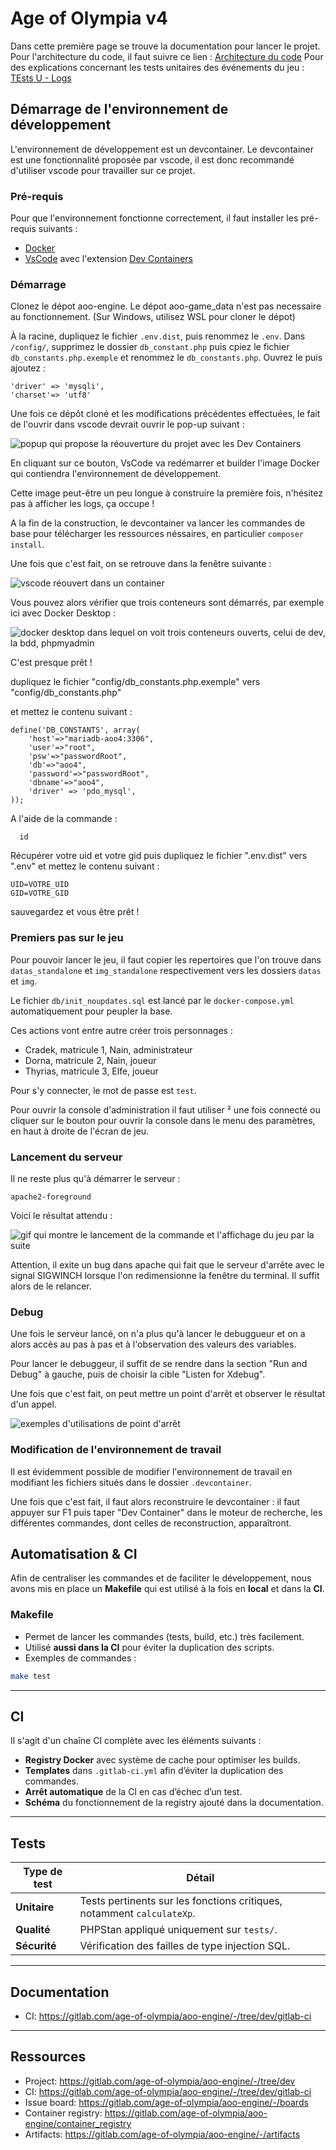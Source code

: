 # Age of Olympia v4

Dans cette première page se trouve la documentation pour lancer le projet.
Pour l'architecture du code, il faut suivre ce lien :
[Architecture du code](docs/architecture.md)
Pour des explications concernant les tests unitaires des événements du jeu :
[TEsts U - Logs](docs/unit-test-logs.md)

## Démarrage de l'environnement de développement

L'environnement de développement est un devcontainer. Le devcontainer est une fonctionnalité proposée par vscode, il est donc recommandé d'utiliser vscode pour travailler sur ce projet.

### Pré-requis

Pour que l'environnement fonctionne correctement, il faut installer les pré-requis suivants :

- [Docker](https://docs.docker.com/engine/install/)
- [VsCode](https://code.visualstudio.com/) avec l'extension [Dev Containers](https://marketplace.visualstudio.com/items?itemName=ms-vscode-remote.remote-containers)

### Démarrage

Clonez le dépot aoo-engine. Le dépot aoo-game_data n'est pas necessaire au fonctionnement. 
(Sur Windows, utilisez WSL pour cloner le dépot)

À la racine, dupliquez le fichier `.env.dist`, puis renommez le `.env`.
Dans `/config/`, supprimez le dossier `db_constant.php` puis cpiez le fichier `db_constants.php.exemple` et renommez le `db_constants.php`.
Ouvrez le puis ajoutez :

    'driver' => 'mysqli',
	'charset'=> 'utf8'

Une fois ce dépôt cloné et les modifications précédentes effectuées, le fait de l'ouvrir dans vscode devrait ouvrir le pop-up suivant : 

![popup qui propose la réouverture du projet avec les Dev Containers](./docs/images/open_devcontainer.png)

En cliquant sur ce bouton, VsCode va redémarrer et builder l'image Docker qui contiendra l'environnement de développement.

Cette image peut-être un peu longue à construire la première fois, n'hésitez pas à afficher les logs, ça occupe !

A la fin de la construction, le devcontainer va lancer les commandes de base pour télécharger les ressources néssaires, en particulier `composer install`.

Une fois que c'est fait, on se retrouve dans la fenêtre suivante :

![vscode réouvert dans un container](./docs/images/vscode_inside_devcontainer.png)

Vous pouvez alors vérifier que trois conteneurs sont démarrés, par exemple ici avec Docker Desktop : 

![docker desktop dans lequel on voit trois conteneurs ouverts, celui de dev, la bdd, phpmyadmin](./docs/images/docker.png)

C'est presque prêt !

dupliquez le fichier "config/db_constants.php.exemple" vers "config/db_constants.php"

et mettez le contenu suivant : 

```code
define('DB_CONSTANTS', array(
    'host'=>"mariadb-aoo4:3306",
    'user'=>"root",
    'psw'=>"passwordRoot",
    'db'=>"aoo4",
    'password'=>"passwordRoot",
    'dbname'=>"aoo4",
    'driver' => 'pdo_mysql',
));
```

A l'aide de la commande : 
```code
  id
```

Récupérer votre uid et votre gid
puis dupliquez le fichier ".env.dist" vers ".env"
et mettez le contenu suivant : 

```code
UID=VOTRE_UID
GID=VOTRE_GID
```

sauvegardez et vous être prêt ! 

### Premiers pas sur le jeu

Pour pouvoir lancer le jeu, il faut copier les repertoires que l'on trouve dans `datas_standalone` et `img_standalone` respectivement vers les dossiers `datas` et `img`.

Le fichier `db/init_noupdates.sql` est lancé par le `docker-compose.yml` automatiquement pour peupler la base.

Ces actions vont entre autre créer trois personnages : 

- Cradek, matricule 1, Nain, administrateur
- Dorna, matricule 2, Nain, joueur
- Thyrias, matricule 3, Elfe, joueur

Pour s'y connecter, le mot de passe est `test`.

Pour ouvrir la console d'administration il faut utiliser ² une fois connecté ou cliquer sur le bouton pour ouvrir la console dans le menu des paramètres, en haut à droite de l'écran de jeu.

### Lancement du serveur

Il ne reste plus qu'à démarrer le serveur : 

```shell
apache2-foreground
```

Voici le résultat attendu : 

![gif qui montre le lancement de la commande et l'affichage du jeu par la suite](./docs/gifs/lancement_serveur.gif)

Attention, il exite un bug dans apache qui fait que le serveur d'arrête avec le signal SIGWINCH lorsque l'on redimensionne la fenêtre du terminal. Il suffit alors de le relancer.

### Debug

Une fois le serveur lancé, on n'a plus qu'à lancer le debuggueur et on a alors accès au pas à pas et à l'observation des valeurs des variables.

Pour lancer le debuggeur, il suffit de se rendre dans la section "Run and Debug" à gauche, puis de choisir la cible "Listen for Xdebug".

Une fois que c'est fait, on peut mettre un point d'arrêt et observer le résultat d'un appel.

![exemples d'utilisations de point d'arrêt](./docs/gifs/debug.gif)

### Modification de l'environnement de travail

Il est évidemment possible de modifier l'environnement de travail en modifiant les fichiers situés dans le dossier `.devcontainer`.

Une fois que c'est fait, il faut alors reconstruire le devcontainer : il faut appuyer sur F1 puis taper "Dev Container" dans le moteur de recherche, les différentes commandes, dont celles de reconstruction, apparaîtront.

## Automatisation & CI

Afin de centraliser les commandes et de faciliter le développement, nous avons mis en place un **Makefile** qui est utilisé à la fois en **local** et dans la **CI**.

### Makefile

- Permet de lancer les commandes (tests, build, etc.) très facilement.
- Utilisé **aussi dans la CI** pour éviter la duplication des scripts.
- Exemples de commandes :

```bash
make test
```

---

## CI

Il s'agit d'un chaîne CI complète avec les éléments suivants :

- **Registry Docker** avec système de cache pour optimiser les builds.
- **Templates** dans `.gitlab-ci.yml` afin d’éviter la duplication des commandes.
- **Arrêt automatique** de la CI en cas d’échec d’un test.
- **Schéma** du fonctionnement de la registry ajouté dans la documentation.

---

## Tests

| Type de test   | Détail                                                                 |
|----------------|------------------------------------------------------------------------|
| **Unitaire**   | Tests pertinents sur les fonctions critiques, notamment `calculateXp`. |
| **Qualité**    | PHPStan appliqué uniquement sur `tests/`. |
| **Sécurité**   | Vérification des failles de type injection SQL.                        |

---

## Documentation

- CI: https://gitlab.com/age-of-olympia/aoo-engine/-/tree/dev/gitlab-ci

---

## Ressources

- Project: https://gitlab.com/age-of-olympia/aoo-engine/-/tree/dev
- CI: https://gitlab.com/age-of-olympia/aoo-engine/-/tree/dev/gitlab-ci
- Issue board: https://gitlab.com/age-of-olympia/aoo-engine/-/boards
- Container registry: https://gitlab.com/age-of-olympia/aoo-engine/container_registry
- Artifacts: https://gitlab.com/age-of-olympia/aoo-engine/-/artifacts